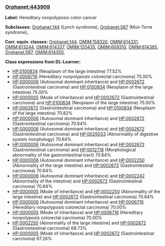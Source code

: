 
### [Orphanet:443909](http://www.orpha.net/ORDO/Orphanet_443909)
**Label:** Hereditary nonpolyposis colon cancer

**Subclasses:** [Orphanet:144](http://www.orpha.net/ORDO/Orphanet_144) (Lynch syndrome), [Orphanet:587](http://www.orpha.net/ORDO/Orphanet_587) (Muir-Torre syndrome), 

**Corr. equiv. classes:** [Orphanet:144](http://www.orpha.net/ORDO/Orphanet_144), [OMIM:158320](http://purl.obolibrary.org/obo/OMIM_158320), [OMIM:614331](http://purl.obolibrary.org/obo/OMIM_614331), [OMIM:613244](http://purl.obolibrary.org/obo/OMIM_613244), [OMIM:614337](http://purl.obolibrary.org/obo/OMIM_614337), [OMIM:120435](http://purl.obolibrary.org/obo/OMIM_120435), [OMIM:609310](http://purl.obolibrary.org/obo/OMIM_609310), [OMIM:614385](http://purl.obolibrary.org/obo/OMIM_614385), [Orphanet:587](http://www.orpha.net/ORDO/Orphanet_587), [OMIM:614350](http://purl.obolibrary.org/obo/OMIM_614350), 

**Class expressions from DL-Learner:**

- [HP:0100834](http://purl.obolibrary.org/obo/HP_0100834) (Neoplasm of the large intestine) 77.52%
- [HP:0006716](http://purl.obolibrary.org/obo/HP_0006716) (Hereditary nonpolyposis colorectal carcinoma) 75.00%
- [HP:0000006](http://purl.obolibrary.org/obo/HP_0000006) (Autosomal dominant inheritance) and [HP:0002672](http://purl.obolibrary.org/obo/HP_0002672) (Gastrointestinal carcinoma) and [HP:0100834](http://purl.obolibrary.org/obo/HP_0100834) (Neoplasm of the large intestine) 75.00%
- [HP:0000005](http://purl.obolibrary.org/obo/HP_0000005) (Mode of inheritance) and [HP:0002672](http://purl.obolibrary.org/obo/HP_0002672) (Gastrointestinal carcinoma) and [HP:0100834](http://purl.obolibrary.org/obo/HP_0100834) (Neoplasm of the large intestine) 75.00%
- [HP:0002672](http://purl.obolibrary.org/obo/HP_0002672) (Gastrointestinal carcinoma) and [HP:0100834](http://purl.obolibrary.org/obo/HP_0100834) (Neoplasm of the large intestine) 70.82%
- [HP:0000006](http://purl.obolibrary.org/obo/HP_0000006) (Autosomal dominant inheritance) and [HP:0002672](http://purl.obolibrary.org/obo/HP_0002672) (Gastrointestinal carcinoma) 70.64%
- [HP:0000006](http://purl.obolibrary.org/obo/HP_0000006) (Autosomal dominant inheritance) and [HP:0002672](http://purl.obolibrary.org/obo/HP_0002672) (Gastrointestinal carcinoma) and [HP:0025033](http://purl.obolibrary.org/obo/HP_0025033) (Abnormality of digestive system morphology) 70.64%
- [HP:0000006](http://purl.obolibrary.org/obo/HP_0000006) (Autosomal dominant inheritance) and [HP:0002672](http://purl.obolibrary.org/obo/HP_0002672) (Gastrointestinal carcinoma) and [HP:0012718](http://purl.obolibrary.org/obo/HP_0012718) (Morphological abnormality of the gastrointestinal tract) 70.64%
- [HP:0000006](http://purl.obolibrary.org/obo/HP_0000006) (Autosomal dominant inheritance) and [HP:0002250](http://purl.obolibrary.org/obo/HP_0002250) (Abnormality of the large intestine) and [HP:0002672](http://purl.obolibrary.org/obo/HP_0002672) (Gastrointestinal carcinoma) 70.64%
- [HP:0000006](http://purl.obolibrary.org/obo/HP_0000006) (Autosomal dominant inheritance) and [HP:0002242](http://purl.obolibrary.org/obo/HP_0002242) (Abnormality of the intestine) and [HP:0002672](http://purl.obolibrary.org/obo/HP_0002672) (Gastrointestinal carcinoma) 70.64%
- [HP:0000005](http://purl.obolibrary.org/obo/HP_0000005) (Mode of inheritance) and [HP:0002250](http://purl.obolibrary.org/obo/HP_0002250) (Abnormality of the large intestine) and [HP:0002672](http://purl.obolibrary.org/obo/HP_0002672) (Gastrointestinal carcinoma) 70.64%
- [HP:0000006](http://purl.obolibrary.org/obo/HP_0000006) (Autosomal dominant inheritance) and [HP:0006716](http://purl.obolibrary.org/obo/HP_0006716) (Hereditary nonpolyposis colorectal carcinoma) 70.00%
- [HP:0000005](http://purl.obolibrary.org/obo/HP_0000005) (Mode of inheritance) and [HP:0006716](http://purl.obolibrary.org/obo/HP_0006716) (Hereditary nonpolyposis colorectal carcinoma) 70.00%
- [HP:0002250](http://purl.obolibrary.org/obo/HP_0002250) (Abnormality of the large intestine) and [HP:0002672](http://purl.obolibrary.org/obo/HP_0002672) (Gastrointestinal carcinoma) 68.73%
- [HP:0000005](http://purl.obolibrary.org/obo/HP_0000005) (Mode of inheritance) and [HP:0002672](http://purl.obolibrary.org/obo/HP_0002672) (Gastrointestinal carcinoma) 67.26%


